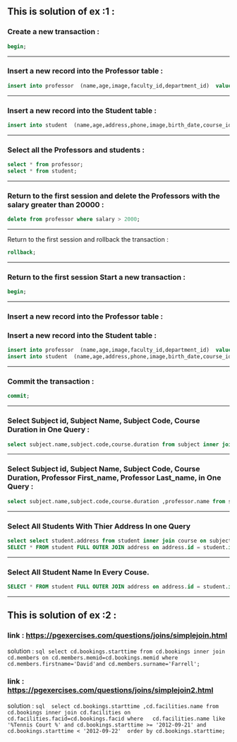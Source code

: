 ## This is solution  of ex :1 :

### Create a new transaction :
```sql
begin;
```
________________________________________________________________________________________________________________________________________________________
### Insert a new record into the Professor table :
```sql 
insert into professor  (name,age,image,faculty_id,department_id)  values ('soad',30,bytea('/home/eman/Templates'),1,2); 
```
_________________________________________________________________________________________________________________________________________________________
### Insert a new record into the Student table :
```sql
insert into student  (name,age,address,phone,image,birth_date,course_id,address_id,height)  values ('lara',22,'eeee',0012,bytea('/home/eman/Templates'),20,18,1,160);
```
_________________________________________________________________________________________________________________________________________________________
### Select all the Professors and students :
```sql
select * from professor;
select * from student;
```
_________________________________________________________________________________________________________________________________________________________
### Return to the first session and delete the Professors with the salary greater than 20000 :
```sql 
delete from professor where salary > 2000;
```
_________________________________________________________________________________________________________________________________________________________
Return to the first session and rollback the transaction :
```sql
rollback; 
```
_________________________________________________________________________________________________________________________________________________________
### Return to the first session Start a new transaction :
```sql
begin;
```
_________________________________________________________________________________________________________________________________________________________
### Insert a new record into the Professor table :
### Insert a new record into the Student table :
```sql 
insert into professor  (name,age,image,faculty_id,department_id)  values ('salwa',30,bytea('/home/eman/Templates'),1,2);
insert into student  (name,age,address,phone,image,birth_date,course_id,address_id,height)  values ('samar',22,'eeee',0012,bytea('/home/eman/Templates'),20,18,1,160);
```
_________________________________________________________________________________________________________________________________________________________
### Commit the transaction :
```sql
commit;
```
________________________________________________________________________________________________________________________________________________________
### Select Subject id, Subject Name, Subject Code, Course Duration in One Query :
```sql 
select subject.name,subject.code,course.duration from subject inner join course on subject.id=course.subject_id;
```
________________________________________________________________________________________________________________________________________________________
### Select Subject id, Subject Name, Subject Code, Course Duration, Professor First_name, Professor Last_name, in One Query :
```sql 
select subject.name,subject.code,course.duration ,professor.name from subject inner join course on subject.id=course.subject_id inner join professor on subject.id=professor.id;
```
________________________________________________________________________________________________________________________________________________________
### Select All Students With Thier Address In one Query
```sql 
select select student.address from student inner join course on subject.id=course.subject_id inner join on professor subject.id=professor.id;
SELECT * FROM student FULL OUTER JOIN address on address.id = student.id;
```
________________________________________________________________________________________________________________________________________________________
### Select All Student Name In Every Couse.
```sql
SELECT * FROM student FULL OUTER JOIN address on address.id = student.id; 
```
__________________________________________________________________________________________________________________________________________________________________________________________________________________________________________________________________________________________________________________

## This is solution  of ex :2 :


### link : https://pgexercises.com/questions/joins/simplejoin.html
  solution : ```sql select cd.bookings.starttime from cd.bookings inner join cd.members on cd.members.memid=cd.bookings.memid where cd.members.firstname='David'and cd.members.surname='Farrell';  ```
  
### link : https://pgexercises.com/questions/joins/simplejoin2.html
   solution : ```sql 
   select cd.bookings.starttime ,cd.facilities.name from cd.bookings inner join cd.facilities on cd.facilities.facid=cd.bookings.facid where   cd.facilities.name like '%Tennis Court %' and cd.bookings.starttime >= '2012-09-21' and cd.bookings.starttime < '2012-09-22'  order by cd.bookings.starttime; ```
